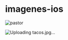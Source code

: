 # imagenes-ios
![pastor](https://github.com/user-attachments/assets/102f36c2-bea2-4e81-a65d-eaf64cc4f6e9)

![Uploading tacos.jpg…]()
